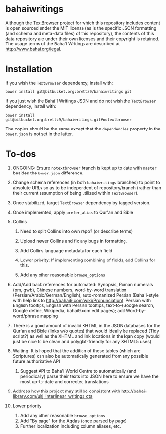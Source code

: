 # bahaiwritings

Although the [TextBrowser](https://github.com/brettz9/textbrowser)
project for which this repository includes content is open sourced under
the MIT license (as is the specific JSON formatting (and schema and
meta-data files) of this repository), the contents of this data
repository are under their own licenses and their copyright is
retained. The usage terms of the Baha'i Writings are described
at <http://www.bahai.org/legal>.

# Installation

If you wish the `TextBrowser` dependency, install with:

`
bower install git@bitbucket.org:brettz9/bahaiwritings.git
`

If you just wish the Bahá'í Writings JSON and do not wish
the `TextBrowser` dependency, install with:

`
bower install git@bitbucket.org:brettz9/bahaiwritings.git#notextbrowser
`

The copies should be the same except that the `dependencies` property
in the `bower.json` is not set in the latter.

# To-dos

1.  ONGOING: Ensure `notextbrowser` branch is kept up to date with `master`
  besides the `bower.json` difference.

1.  Change schema references (in both `bahaiwritings` branches) to point
    to absolute URLs so as to be independent of repository/branch (rather
    than their current assumption of being utilized within `TextBrowser`).

1.  Once stabilized, target `TextBrowser` dependency by tagged version.

1.  Once implemented, apply `prefer_alias` to Qur'an and Bible

1.  Collins

    1.  Need to split Collins into own repo? (or describe terms)

    1.  Upload newer Collins and fix any bugs in formatting.

    1.  Add Collins language metadata for each field

    1.  Lower priority: If implementing combining of fields, add
        Collins for this.

    1.  Add any other reasonable `browse_options`

1.  Add/Add back references for automated: Synopsis, Roman numerals
    (pm, gwb), Chinese numbers, word-by-word translation
    (Persian/Arabic/German/English), auto-romanized Persian
    (Baha'i-style with help link to <http://bahai9.com/wiki/Pronunciation>),
    Persian with English tooltips, English with Persian tooltips,
    text-to-(Google search, Google define, Wikipedia, bahai9.com
    edit pages); add Word-by-word/phrase mapping

1.  There is a good amount of invalid XHTML in the JSON
      databases for the Qur'an and Bible (links w/o quotes) that would
      ideally be replaced (Tidy script?) as well as the XHTML and link
      locations in the Iqan copy (would just be nice to be clean
      and polyglot-friendly for any XHTML5 uses)

1.  Waiting: It is hoped that the addition of these tables (which are
    Scriptures) can also be automatically generated from any possible
    future authoritative API

    1.  Suggest API to Baha'i World Centre to automatically (and
        periodically) parse their texts into JSON here to ensure we
        have the most up-to-date and corrected translations

1.  Address how this project may still be consistent with
    <http://bahai-library.com/uhj_interlinear_writings_cta>

1.  Lower priority

    1.  Add any other reasonable `browse_options`
    1.  Add "By page" for the Aqdas (once parsed by page)
    1.  Further localization including column aliases, etc.
